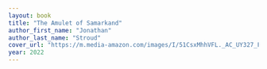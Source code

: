 ```yaml
---
layout: book
title: "The Amulet of Samarkand"
author_first_name: "Jonathan"
author_last_name: "Stroud"
cover_url: "https://m.media-amazon.com/images/I/51CsxMhhVFL._AC_UY327_FMwebp_QL65_.jpg"
year: 2022
---
```

